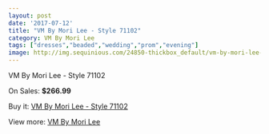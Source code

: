```yaml
---
layout: post
date: '2017-07-12'
title: "VM By Mori Lee - Style 71102"
category: VM By Mori Lee
tags: ["dresses","beaded","wedding","prom","evening"]
image: http://img.sequinious.com/24850-thickbox_default/vm-by-mori-lee-style-71102.jpg
---
```

VM By Mori Lee - Style 71102

On Sales: **$266.99**
<a href="https://www.sequinious.com/vm-by-mori-lee/10446-vm-by-mori-lee-style-71102.html"><amp-img layout="responsive" width="600" height="600" src="//img.sequinious.com/24850-thickbox_default/vm-by-mori-lee-style-71102.jpg" alt="VM By Mori Lee - Style 71102 0" /></a>
<a href="https://www.sequinious.com/vm-by-mori-lee/10446-vm-by-mori-lee-style-71102.html"><amp-img layout="responsive" width="600" height="600" src="//img.sequinious.com/24855-thickbox_default/vm-by-mori-lee-style-71102.jpg" alt="VM By Mori Lee - Style 71102 1" /></a>
<a href="https://www.sequinious.com/vm-by-mori-lee/10446-vm-by-mori-lee-style-71102.html"><amp-img layout="responsive" width="600" height="600" src="//img.sequinious.com/24854-thickbox_default/vm-by-mori-lee-style-71102.jpg" alt="VM By Mori Lee - Style 71102 2" /></a>
<a href="https://www.sequinious.com/vm-by-mori-lee/10446-vm-by-mori-lee-style-71102.html"><amp-img layout="responsive" width="600" height="600" src="//img.sequinious.com/24853-thickbox_default/vm-by-mori-lee-style-71102.jpg" alt="VM By Mori Lee - Style 71102 3" /></a>
<a href="https://www.sequinious.com/vm-by-mori-lee/10446-vm-by-mori-lee-style-71102.html"><amp-img layout="responsive" width="600" height="600" src="//img.sequinious.com/24852-thickbox_default/vm-by-mori-lee-style-71102.jpg" alt="VM By Mori Lee - Style 71102 4" /></a>
<a href="https://www.sequinious.com/vm-by-mori-lee/10446-vm-by-mori-lee-style-71102.html"><amp-img layout="responsive" width="600" height="600" src="//img.sequinious.com/24851-thickbox_default/vm-by-mori-lee-style-71102.jpg" alt="VM By Mori Lee - Style 71102 5" /></a>

Buy it: [VM By Mori Lee - Style 71102](https://www.sequinious.com/vm-by-mori-lee/10446-vm-by-mori-lee-style-71102.html "VM By Mori Lee - Style 71102")

View more: [VM By Mori Lee](https://www.sequinious.com/68-vm-by-mori-lee "VM By Mori Lee")
